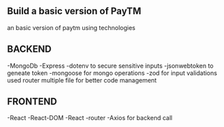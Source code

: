 
## Build a basic version of PayTM

an basic version of paytm using technologies

## BACKEND
-MongoDb
-Express
-dotenv to secure sensitive inputs
-jsonwebtoken to geneate token 
-mongoose for mongo operations
-zod for input validations
used router multiple file for better code management

## FRONTEND
-React
-React-DOM
-React -router
-Axios for backend call
